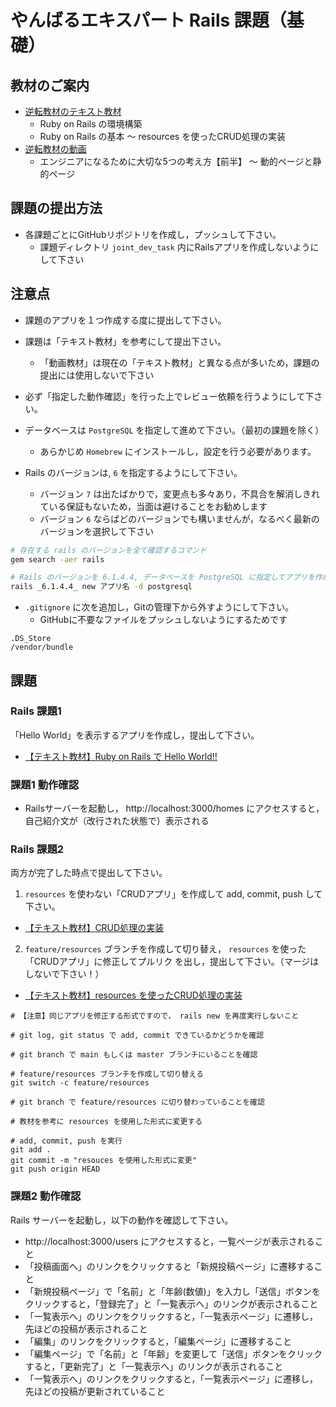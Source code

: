 # やんばるエキスパート Rails 課題（基礎）

## 教材のご案内

- [逆転教材のテキスト教材](https://www.yanbaru-code.com/)
  - Ruby on Rails の環境構築
  - Ruby on Rails の基本 〜 resources を使ったCRUD処理の実装
- [逆転教材の動画](https://www.yanbaru-code.com/movies)
  - エンジニアになるために大切な5つの考え方【前半】 〜 動的ページと静的ページ

## 課題の提出方法

- 各課題ごとにGitHubリポジトリを作成し，プッシュして下さい。
  - 課題ディレクトリ `joint_dev_task` 内にRailsアプリを作成しないようにして下さい

## 注意点

- 課題のアプリを１つ作成する度に提出して下さい。

- 課題は「テキスト教材」を参考にして提出下さい。
  - 「動画教材」は現在の「テキスト教材」と異なる点が多いため，課題の提出には使用しないで下さい

- 必ず「指定した動作確認」を行った上でレビュー依頼を行うようにして下さい。

- データベースは `PostgreSQL` を指定して進めて下さい。（最初の課題を除く）
  - あらかじめ `Homebrew` にインストールし，設定を行う必要があります。

- Rails のバージョンは,  `6` を指定するようにして下さい。
  - バージョン `7` は出たばかりで，変更点も多々あり，不具合を解消しきれている保証もないため，当面は避けることをお勧めします
  - バージョン `6` ならばどのバージョンでも構いませんが，なるべく最新のバージョンを選択して下さい

```zsh
# 存在する rails のバージョンを全て確認するコマンド
gem search -aer rails

# Rails のバージョンを 6.1.4.4, データベースを PostgreSQL に指定してアプリを作成するコマンド
rails _6.1.4.4_ new アプリ名 -d postgresql
```

- `.gitignore` に次を追加し，Gitの管理下から外すようにして下さい。
  - GitHubに不要なファイルをプッシュしないようにするためです

```
.DS_Store
/vendor/bundle
```

## 課題

### Rails 課題1

「Hello World」を表示するアプリを作成し，提出して下さい。
- [【テキスト教材】Ruby on Rails で Hello World!!](https://www.yanbaru-code.com/texts/209)

### 課題1 動作確認

- Railsサーバーを起動し， http://localhost:3000/homes にアクセスすると，自己紹介文が（改行された状態で）表示される

### Rails 課題2

両方が完了した時点で提出して下さい。

1. `resources` を使わない「CRUDアプリ」を作成して add, commit, push して下さい。

- [【テキスト教材】CRUD処理の実装](https://www.yanbaru-code.com/texts/211)

2. `feature/resources` ブランチを作成して切り替え， `resources` を使った「CRUDアプリ」に修正してプルリク を出し，提出して下さい。（マージはしないで下さい！）

- [【テキスト教材】resources を使ったCRUD処理の実装](https://www.yanbaru-code.com/texts/214)

```none:課題2-2の進め方
# 【注意】同じアプリを修正する形式ですので， rails new を再度実行しないこと

# git log, git status で add, commit できているかどうかを確認

# git branch で main もしくは master ブランチにいることを確認

# feature/resources ブランチを作成して切り替える
git switch -c feature/resources

# git branch で feature/resources に切り替わっていることを確認

# 教材を参考に resources を使用した形式に変更する

# add, commit, push を実行
git add .
git commit -m "resouces を使用した形式に変更"
git push origin HEAD
```

### 課題2 動作確認

Rails サーバーを起動し，以下の動作を確認して下さい。

- http://localhost:3000/users にアクセスすると，一覧ページが表示されること
- 「投稿画面へ」のリンクをクリックすると「新規投稿ページ」に遷移すること
- 「新規投稿ページ」で「名前」と「年齢(数値)」を入力し「送信」ボタンをクリックすると，「登録完了」と「一覧表示へ」のリンクが表示されること
- 「一覧表示へ」のリンクをクリックすると，「一覧表示ページ」に遷移し，先ほどの投稿が表示されること
- 「編集」のリンクをクリックすると，「編集ページ」に遷移すること
- 「編集ページ」で「名前」と「年齢」を変更して「送信」ボタンをクリックすると，「更新完了」と「一覧表示へ」のリンクが表示されること
- 「一覧表示へ」のリンクをクリックすると，「一覧表示ページ」に遷移し，先ほどの投稿が更新されていること
